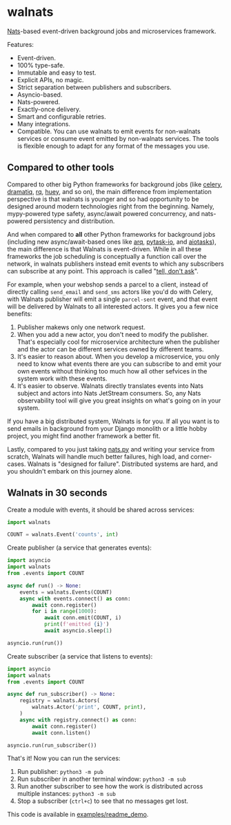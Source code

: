 # walnats

[Nats](https://nats.io/)-based event-driven background jobs and microservices framework.

Features:

+ Event-driven.
+ 100% type-safe.
+ Immutable and easy to test.
+ Explicit APIs, no magic.
+ Strict separation between publishers and subscribers.
+ Asyncio-based.
+ Nats-powered.
+ Exactly-once delivery.
+ Smart and configurable retries.
+ Many integrations.
+ Compatible. You can use walnats to emit events for non-walnats services or consume event emitted by non-walnats services. The tools is flexible enough to adapt for any format of the messages you use.

## Compared to other tools

Compared to other big Python frameworks for background jobs (like [celery](https://docs.celeryq.dev/en/stable/), [dramatiq](https://dramatiq.io/index.html), [rq](https://python-rq.org/), [huey](https://huey.readthedocs.io/en/latest/), and so on), the main difference from implementation perspective is that walnats is younger and so had opportunity to be designed around modern technologies right from the beginning. Namely, mypy-powered type safety, async/await powered concurrency, and nats-powered persistency and distribution.

And when compared to **all** other Python frameworks for background jobs (including new async/await-based ones like [arq](https://arq-docs.helpmanual.io/), [pytask-io](https://github.com/joegasewicz/pytask-io), and [aiotasks](https://github.com/cr0hn/aiotasks)), the main difference is that Walnats is event-driven. While in all these frameworks the job scheduling is conceptually a function call over the network, in walnats publishers instead emit events to which any subscribers can subscribe at any point. This approach is called "[tell, don't ask](https://wiki.c2.com/?TellDontAsk)".

For example, when your webshop sends a parcel to a client, instead of directly calling `send_email` and `send_sms` actors like you'd do with Celery, with Walnats publisher will emit a single `parcel-sent` event, and that event will be delivered by Walnats to all interested actors. It gives you a few nice benefits:

1. Publisher makews only one network request.
1. When you add a new actor, you don't need to modify the publisher. That's especially cool for microservice architecture when the publisher and the actor can be different services owned by different teams.
1. It's easier to reason about. When you develop a microservice, you only need to know what events there are you can subscribe to and emit your own events without thinking too much how all other sefvices in the system work with these events.
1. It's easier to observe. Walnats directly translates events into Nats subject and actors into Nats JetStream consumers. So, any Nats observability tool will give you great insights on what's going on in your system.

If you have a big distributed system, Walnats is for you. If all you want is to send emails in background from your Django monolith or a little hobby project, you might find another framework a better fit.

Lastly, compared to you just taking [nats.py](https://github.com/nats-io/nats.py) and writing your service from scratch, Walnats will handle much better failures, high load, and corner-cases. Walnats is "designed for failure". Distributed systems are hard, and you shouldn't embark on this journey alone.

## Walnats in 30 seconds

Create a module with events, it should be shared across services:

```python
import walnats

COUNT = walnats.Event('counts', int)
```

Create publisher (a service that generates events):

```python
import asyncio
import walnats
from .events import COUNT

async def run() -> None:
    events = walnats.Events(COUNT)
    async with events.connect() as conn:
        await conn.register()
        for i in range(1000):
            await conn.emit(COUNT, i)
            print(f'emitted {i}')
            await asyncio.sleep(1)

asyncio.run(run())
```

Create subscriber (a service that listens to events):

```python
import asyncio
import walnats
from .events import COUNT

async def run_subscriber() -> None:
    registry = walnats.Actors(
        walnats.Actor('print', COUNT, print),
    )
    async with registry.connect() as conn:
        await conn.register()
        await conn.listen()

asyncio.run(run_subscriber())
```

That's it! Now you can run the services:

1. Run publisher: `python3 -m pub`
1. Run subscriber in another terminal window: `python3 -m sub`
1. Run another subscriber to see how the work is distributed across multiple instances: `python3 -m sub`
1. Stop a subscriber (`ctrl+c`) to see that no messages get lost.

This code is available in [examples/readme_demo](./examples/readme_demo/).
